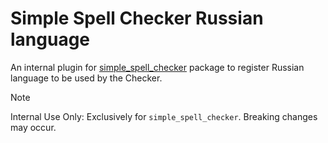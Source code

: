 #  Simple Spell Checker Russian language 
An internal plugin for [simple_spell_checker](https://github.com/CatHood0/simple_spell_checker) package to register Russian language to be used by the Checker.

> [!NOTE]
>
> Internal Use Only: Exclusively for `simple_spell_checker`. Breaking changes may occur.
